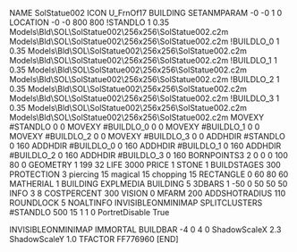NAME SolStatue002
ICON U_FrnOf17
BUILDING
SETANMPARAM -0 -0 1 0
LOCATION -0 -0 800 800
!STANDLO      1 0.35 Models\Bld\SOL\SolStatue002\256x256\SolStatue002.c2m Models\Bld\SOL\SolStatue002\256x256\SolStatue002.c2m
!BUILDLO_0    1 0.35 Models\Bld\SOL\SolStatue002\256x256\SolStatue002.c2m Models\Bld\SOL\SolStatue002\256x256\SolStatue002.c2m
!BUILDLO_1    1 0.35 Models\Bld\SOL\SolStatue002\256x256\SolStatue002.c2m Models\Bld\SOL\SolStatue002\256x256\SolStatue002.c2m
!BUILDLO_2    1 0.35 Models\Bld\SOL\SolStatue002\256x256\SolStatue002.c2m Models\Bld\SOL\SolStatue002\256x256\SolStatue002.c2m
!BUILDLO_3    1 0.35 Models\Bld\SOL\SolStatue002\256x256\SolStatue002.c2m Models\Bld\SOL\SolStatue002\256x256\SolStatue002.c2m
MOVEXY #STANDLO   0 0
MOVEXY #BUILDLO_0 0 0
MOVEXY #BUILDLO_1 0 0
MOVEXY #BUILDLO_2 0 0
MOVEXY #BUILDLO_3 0 0
ADDHDIR #STANDLO 0 160
ADDHDIR #BUILDLO_0 0 160
ADDHDIR #BUILDLO_1 0 160
ADDHDIR #BUILDLO_2 0 160
ADDHDIR #BUILDLO_3 0 160
BORNPOINTS3 2 0 0 0 100 80 0
GEOMETRY 1 199 32
LIFE     3000
PRICE 1 STONE 1
BUILDSTAGES 300
PROTECTION 3 piercing 15 magical 15 chopping 15
RECTANGLE    0 60 80 60
MATHERIAL 1 BUILDING
EXPLMEDIA BUILDING 5
3DBARS 1 -50 0 50 50 50
INFO 3 8
COSTPERCENT 300
VISION 0
MFARM 200
ADDSHOTRADIUS 110
ROUNDLOCK 5
NOALTINFO
INVISIBLEONMINIMAP
SPLITCLUSTERS #STANDLO 500 15 1 1 0
PortretDisable True

INVISIBLEONMINIMAP
IMMORTAL
BUILDBAR -4 0 4 0
ShadowScaleX 2.3
ShadowScaleY 1.0
TFACTOR FF776960
[END]

